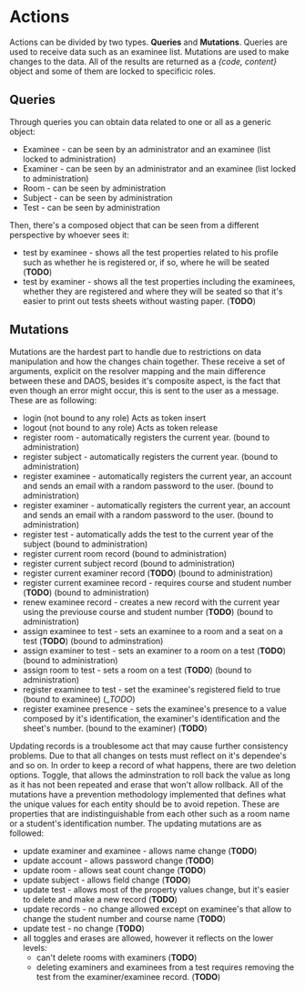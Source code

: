 
# Actions
Actions can be divided by two types. __Queries__ and __Mutations__. Queries are used to receive data such as an examinee list. Mutations are used to make changes to the data. All of the results are returned as a _{code, content}_ object and some of them are locked to specificic roles.

## Queries
Through queries you can obtain data related to one or all as a generic object:
* Examinee - can be seen by an administrator and an examinee (list locked to administration)
* Examiner - can be seen by an administrator and an examinee (list locked to administration)
* Room - can be seen by administration
* Subject - can be seen by administration
* Test - can be seen by administration

Then, there's a composed object that can be seen from a different perspective by whoever sees it:
* test by examinee - shows all the test properties related to his profile such as whether he is registered or, if so, where he will be seated (__TODO__)
* test by examiner - shows all the test properties including the examinees, whether they are registered and where they will be seated so that it's easier to print out tests sheets without wasting paper. (__TODO__)

## Mutations
Mutations are the hardest part to handle due to restrictions on data manipulation and how the changes chain together. These receive a set of arguments, explicit on the resolver mapping and the main difference between these and DAOS, besides it's composite aspect, is the fact that even though an error might occur, this is sent to the user as a message. These are as following:
* login (not bound to any role) Acts as token insert
* logout (not bound to any role) Acts as token release
* register room - automatically registers the current year. (bound to administration)
* register subject - automatically registers the current year. (bound to administration)
* register examinee - automatically registers the current year, an account and sends an email with a random password to the user. (bound to administration)
* register examiner - automatically registers the current year, an account and sends an email with a random password to the user. (bound to administration)
* register test - automatically adds the test to the current year of the subject (bound to administration)
* register current room record (bound to administration)
* register current subject record (bound to administration)
* register current examiner record (__TODO__) (bound to administration)
* register current examinee record - requires course and student number (__TODO__) (bound to administration)
* renew examinee record - creates a new record with the current year using the previouse course and student number (__TODO__) (bound to administration)
* assign examinee to test - sets an examinee to a room and a seat on a test (__TODO__) (bound to adminstration)
* assign examiner to test - sets an examiner to a room on a test (__TODO__) (bound to administration)
* assign room to test - sets a room on a test (__TODO__) (bound to administration)
* register examinee to test - set the examinee's registered field to true (bound to examinee) (__TODO_)
* register examinee presence - sets the examinee's presence to a value composed by it's identification, the examiner's identification and the sheet's number. (bound to the examiner) (__TODO__)

Updating records is a troublesome act that may cause further consistency problems. Due to that all changes on tests must reflect on it's dependee's and so on. In order to keep a record of what happens, there are two deletion options. Toggle, that allows the adminstration to roll back the value as long as it has not been repeated and erase that won't allow rollback. All of the mutations have a prevention methodology implemented that defines what the unique values for each entity should be to avoid repetion. These are properties that are indistinguishable from each other such as a room name or a student's identification number.  The updating mutations are as followed:

* update examiner and examinee - allows name change (__TODO__)
* update account - allows password change (__TODO__)
* update room - allows seat count change (__TODO__)
* update subject - allows field change (__TODO__)
* update test - allows most of the property values change, but it's easier to delete and make a new record (__TODO__)
* update records - no change allowed except on examinee's that allow to change the student number and course name (__TODO__)
* update test - no change (__TODO__)
* all toggles and erases are allowed, however it reflects on the lower levels:
  * can't delete rooms with examiners (__TODO__)
  * deleting examiners and examinees from a test requires removing the test from the examiner/examinee record. (__TODO__)
